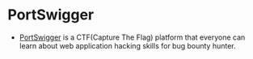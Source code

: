 # PortSwigger
- [PortSwigger](https://portswigger.net/web-security) is a CTF(Capture The Flag) platform that everyone can learn about web application hacking skills for bug bounty hunter.
